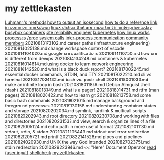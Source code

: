 # my zettlekasten
[Luhmann's methods](20210811020413.md)
[how to output an isosecond](20210812022123.md)
[how to do a reference link in common markdown](20210812024415.md)
[linux distros that are important in enterprise today](20210812192342.md)
[busybox containers](20210813003916.md)
[site reliability engineer](20210813014754.md)
[kubernetes](20210813015725.md)
[how linux works](20210813104317.md)
[processes](20210813115806.md)
[/proc](20210813115918.md)
[system calls](20210813120106.md)
[inter-process communication](20210813120314.md)
[community members](20210813172732.md)
20210813173102.md career paths (infrastructure engineering)
20210814025138.md change workspace context of vscode
20210814104620.md google sre qualifications
20210814110750.md how sre is different from devops
20210814134248.md containers & kubernetes
20210816014614.md using docker to learn network engineering
20210816142520.md what is a black duck report?
20210817002245.md essential docker commands, STDIN, and TTY
20210817022210.md cli vs terminal
20210817024132.md bash vs. posix shell
20210818001033.md make an infinite loop in bash
20210818011856.md Debian Almquist shell (dash)
20210818013349.md what is a pager?
20210818014731.md rtfm (man pages)
20210818020422.md how to learn git
20210818213758.md some basic bash commands
20210819021015.md manage background and foreground processes 
20210819130158.md understanding container states and storage
20210820202034.md symlink, hardlink & multicall scripts
20210820202943.md root directory
20210820230708.md working with files and directories
20210820231533.md view, search & organize lines of a file
20210821005124.md echo path in more useful format
20210821011130.md stdout, stdin, & stderr
20210821205449.md stdout and error redirection
20210821205721.md printf
20210822141528.md pipes and pipelines
20210824020930.md UNIX the way God intended
20210827023751.md stdin redirection
20210829223946.md << "Here" Document Operator
[read (user input)](20210830004726.md)
[shellcheck](20210830005857.md)
[my zettlekasten](README.md)
